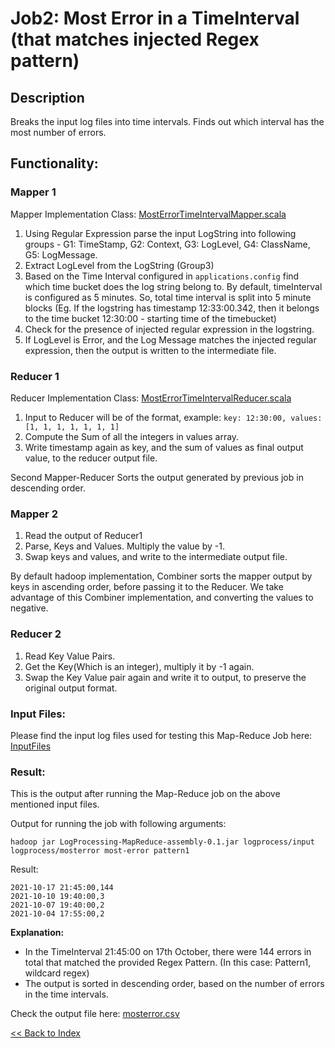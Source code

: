# Job2: Most Error in a TimeInterval (that matches injected Regex pattern)

## Description
Breaks the input log files into time intervals. Finds out which interval has the most number of errors.

## Functionality:
### Mapper 1
Mapper Implementation Class: [MostErrorTimeIntervalMapper.scala](../src/main/scala/Mapper/MostErrorTimeIntervalMapper.scala)

1. Using Regular Expression parse the input LogString into following groups - G1: TimeStamp, G2: Context, G3: LogLevel, G4: ClassName, G5: LogMessage.
2. Extract LogLevel from the LogString (Group3)
3. Based on the Time Interval configured in `applications.config` find which time bucket does the log string belong to.
    By default, timeInterval is configured as 5 minutes. So, total time interval is split into 5 minute blocks (Eg. If the logstring has timestamp 12:33:00.342, then it belongs to the time bucket 12:30:00 - starting time of the timebucket)
4. Check for the presence of injected regular expression in the logstring.
5. If LogLevel is Error, and the Log Message matches the injected regular expression, then the output is written to the intermediate file.

### Reducer 1
Reducer Implementation Class: [MostErrorTimeIntervalReducer.scala](../src/main/scala/Reducer/MostErrorTimeIntervalReducer.scala)

1. Input to Reducer will be of the format, example: `key: 12:30:00, values: [1, 1, 1, 1, 1, 1, 1]`
2. Compute the Sum of all the integers in values array.
3. Write timestamp again as key, and the sum of values as final output value, to the reducer output file.

Second Mapper-Reducer Sorts the output generated by previous job in descending order.
### Mapper 2
1. Read the output of Reducer1
2. Parse, Keys and Values. Multiply the value by -1.
3. Swap keys and values, and write to the intermediate output file.

By default hadoop implementation, Combiner sorts the mapper output by keys in ascending order, before passing it to the Reducer. We take advantage of this Combiner implementation, and converting the values to negative. 

### Reducer 2
1. Read Key Value Pairs.
2. Get the Key(Which is an integer), multiply it by -1 again.
3. Swap the Key Value pair again and write it to output, to preserve the original output format.


### Input Files:

Please find the input log files used for testing this Map-Reduce Job here: [InputFiles](./input)

### Result:
This is the output after running the Map-Reduce job on the above mentioned input files.

Output for running the job with following arguments:

```
hadoop jar LogProcessing-MapReduce-assembly-0.1.jar logprocess/input logprocess/mosterror most-error pattern1
```

Result:
```text
2021-10-17 21:45:00,144
2021-10-10 19:40:00,3
2021-10-07 19:40:00,2
2021-10-04 17:55:00,2
```

__Explanation:__
- In the TimeInterval 21:45:00 on 17th October, there were 144 errors in total that matched the provided Regex Pattern. (In this case: Pattern1, wildcard regex)
- The output is sorted in descending order, based on the number of errors in the time intervals.

Check the output file here: [mosterror.csv](./results/mosterror.csv)

[<< Back to Index](README.md)
